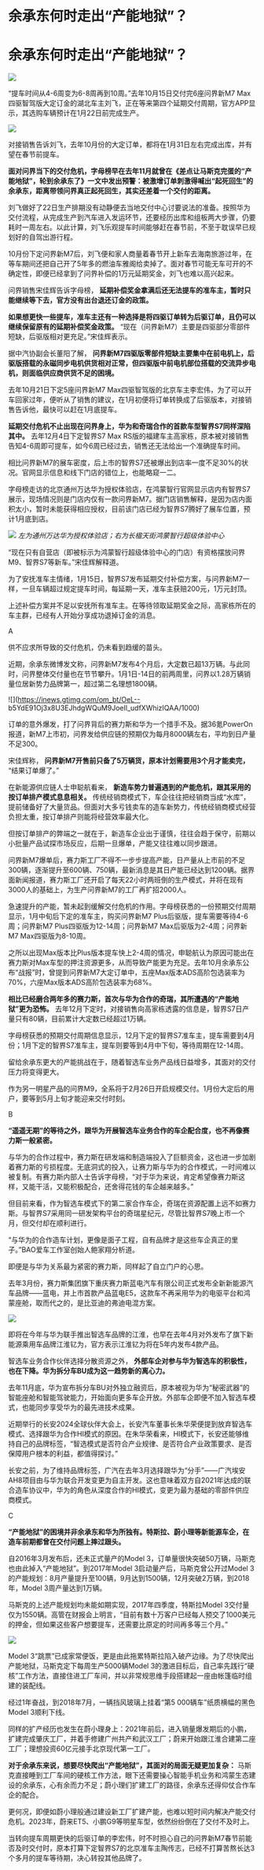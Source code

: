 # 余承东何时走出“产能地狱”？

# 余承东何时走出“产能地狱”？

![](https://inews.gtimg.com/om_bt/OM4Hw5B9MsOY-N9bQvKnXa9EY1T3Us1vqDtPaq2MLJD5UAA/1000)

“提车时间从4-6周变为6-8周再到10周。”去年10月15日交付完6座问界新M7
Max四驱智驾版大定订金的湖北车主刘飞，正在等来第四个延期交付周期，官方APP显示，其选购车辆预计在1月22日前完成生产。

![](https://inews.gtimg.com/om_bt/OXVDEDVFyMrWZ_B63SA7Ck9ynv5uif4FlPIsTK3bXyTgkAA/1000)

对接销售告诉刘飞，去年10月份的大定订单，都将在1月31日左右完成出库，并有望在春节前提车。

**面对问界当下的交付危机，字母榜早在去年11月就曾在《差点让马斯克完蛋的“产能地狱”，轮到余承东了》一文中发出预警：被激增订单刺激得喊出“起死回生”的余承东，距离带领问界真正起死回生，其实还差着一个交付的距离。**

刘飞做好了22日生产排期没有动静便去当地交付中心讨要说法的准备。按照华为交付流程，从完成生产到汽车进入发运环节，还要经历出库和组板两大步骤，仍要耗时一周左右。以此计算，刘飞乐观提车时间能够赶在春节前，不至于耽误早已规划好的自驾出游行程。

10月份下定问界新M7后，刘飞便和家人商量着春节开上新车去海南旅游过年，在等车期间还把自己开了5年多的燃油车雅阁给卖掉了。面对春节可能无车可开的不确定性，即便已经拿到了问界补偿的1万元延期奖金，刘飞也难以高兴起来。

问界销售宋佳辉告诉字母榜， **延期补偿奖金拿满后还无法提车的准车主，暂时只能继续等下去，官方没有出台退还订金的政策。**

**如果想更快一些提车，准车主还有一种选择是将四驱订单转为后驱订单，且仍可以继续保留原有的延期补偿奖金政策。**
“现在（问界新M7）主要是四驱部分零部件短缺，后驱版相对更充足。”宋佳辉表示。

据中汽协副会长董阳了解，
**问界新M7四驱版零部件短缺主要集中在前电机上，后驱版搭载的永磁同步电机供货相对正常，但四驱版中前电机部位搭载的交流异步电机，则面临供应商供货不足的困境。**

去年10月21日下定5座问界新M7
Max四驱智驾版的北京车主李宏伟，为了可以开车回家过年，便听从了销售的建议，在1月初便将订单转换成了后驱版本，对接销售告诉他，最快可以赶在1月底提车。

**延期交付危机不止出现在问界身上，华为和奇瑞合作的首款车型智界S7同样深陷其中。** 去年12月4日下定智界S7 Max
RS版的福建车主高家栋，原本被对接销售告知4-6周即可提车，如今6周已经过去，销售还无法给出一个准确提车时间。

相比问界新M7的展车密度，后上市的智界S7还被爆出到店率一度不足30%的状况。官网显示信息和线下门店的错位上，也能略窥一二。

字母榜走访的北京通州万达华为授权体验店，在鸿蒙智行官网显示店内有智界S7展示，现场情况则是门店内仅有一款问界新M7。据门店销售解释，是因为店内面积太小，暂时未能获得相应授权，目前该门店已经为智界S7腾好了展车位置，预计1月底到店。

![](https://inews.gtimg.com/om_bt/Ox0-Y5zMHNGbdoKgV7X2a97WDjAPfzCWYl4VOrpy5H6iAAA/1000)
_左为通州万达华为授权体验店；右为长楹天街鸿蒙智行超级体验中心_

“现在只有自营店（即被标示为鸿蒙智行超级体验中心的门店）有资格摆放问界M9、智界S7等新车。”宋佳辉解释道。

为了安抚准车主情绪，1月15日，智界S7发布延期交付补偿方案，与问界新M7一样，一旦车辆超过规定提车时间，每延期一天，准车主获赔200元，1万元封顶。

上述补偿方案并不足以安抚所有准车主。在等待领取延期奖金之际，高家栋所在的车主群，已经有人开始分享成功退掉订金的消息。

A

供不应求所导致的交付危机，仍未看到趋缓的苗头。

近期，余承东微博发文称，问界新M7发布4个月后，大定数已超13万辆。与此同时，问界整体交付量也在节节攀升。1月1日-14日的前两周里，问界以1.28万辆销量位居新势力品牌第一，超过第二名理想1800辆。

![](https://inews.gtimg.com/om_bt/OeL--
b5YdE91Oj3x8U3EJhdgWQuM9JoeIl_udfXWhizIQAA/1000)

订单的意外爆发，打了问界背后的赛力斯和华为一个措手不及。据36氪PowerOn报道，新M7上市初，问界发给供应链的预期仅为每月8000辆左右，平均到日产量不足300。

宋佳辉称， **问界新M7开售前只备了5万辆货，原本计划需要用3个月才能卖完，** “结果订单爆了。”

在新能源供应链人士申聪航看来， **新造车势力普遍遇到的产能危机，跟其采用的按订单排产模式息息相关。**
传统经销商模式下，车企往往把经销商当成“水库”，提前储备好了大量货品。但面对大多亏钱卖车的造车新势力，传统经销商模式经营负担太重，按订单排产则能将经营效率最大化。

但按订单排产的弊端之一就在于，新造车企业出于谨慎，往往会趋于保守，前期以小批量产品试探市场反应，后期一旦爆单，产能又往往难以同步跟进。

问界新M7爆单后，赛力斯工厂不得不一步步提高产能，日产量从上市前的不足300辆，逐渐提升至600辆、750辆，最新消息是其日产能已经达到1200辆。据界面新闻报道，赛力斯工厂还开启了每天22小时两班倒的生产模式，并将在现有3000人的基础上，为生产问界新M7的工厂再扩招2000人。

急速提升的产能，暂未起到缓解交付危机的作用。字母榜获悉的一份预期交付周期显示，1月中旬后下定的准车主，购买问界新M7
Plus后驱版，提车需要等待4-6周；问界新M7 Plus四驱版为12-14周；问界新M7 Max后驱版为2-4周；问界新M7 Max四驱版为8-10周。

之所以出现Max版本比Plus版本提车快上2-4周的情况，申聪航认为原因可能出在赛力斯对Max车型的押注资源更多，从而导致产能更为充足。去年10月余承东公布“战报”时，曾提到问界新M7大定订单中，五座Max版本ADS高阶包选装率为70%，六座Max版本ADS高阶包选装率为68%。

**相比已经磨合两年多的赛力斯，首次与华为合作的奇瑞，其所遭遇的“产能地狱”更为恐怖。**
去年12月下定时，对接销售向高家栋透露的信息是，智界S7日产量只有80辆，目前累计大定数已经超过1万辆。

字母榜获悉的预期交付周期信息显示，12月下定的智界S7准车主，提车需要到4月份；1月下定的智界S7准车主，提车则要等到4月中下旬，等待周期在12-14周。

留给余承东更大的产能挑战在于，随着智选车业务产品线日益增多，其面对的交付压力将变得更大。

作为另一明星产品的问界M9，全系将于2月26日开启规模交付。1月份大定后的用户，要等到5月上旬才能迎来交付时刻。

B

**“遥遥无期”的等待之外，跟华为开展智选车业务合作的车企配合度，也不再像赛力斯一般紧密。**

与华为的合作过程中，赛力斯在研发端和制造端投入了巨额资金，这也进一步加剧着赛力斯的亏损程度。无底洞式的投入，让赛力斯与华为的合作模式，一时间难以被复制。有赛力斯内部人士告诉字母榜，“对于华为来说，肯定希望像赛力斯这样，又能干活，又能积极配合，还舍得花钱的车企越来越多。”

但目前来看，作为智选车模式下的第二家合作车企，奇瑞在资源配置上远不如赛力斯。与智界S7采用同一研发架构平台的奇瑞星纪元，尽管比智界S7晚上市一个月，但交付却在顺利进行。

“与华为的合作造车计划，更像是面子工程，自有品牌才是这些车企真正的里子。”BAO爱车工作室创始人鲍家翔分析道。

即便是与华为关系最为紧密的赛力斯，同样起了自立门户的心思。

去年3月份，赛力斯集团旗下重庆赛力斯蓝电汽车有限公司正式发布全新新能源汽车品牌——蓝电，并上市首款产品蓝电E5，这款车不再采用华为的电驱平台和鸿蒙座舱，取而代之的，是比亚迪的弗迪电混方案。

![](https://inews.gtimg.com/om_bt/OITAQxLRwAq4efcwu_bWW4nK53j109INLS0TldDlbaWYoAA/1000)

即将在今年与华为联手推出智选车品牌的江淮，也早在去年4月对外发布了旗下新能源乘用车品牌江淮钇为，官方表示江淮钇为将在5年内发布4款产品。

智选车业务合作伙伴选择分散资源之外， **外部车企对参与华为智选车的积极性，也在下降。华为拆分车BU成为这一趋势新的离心力。**

去年11月底，华为宣布拆分车BU对外独立融资后，原本被视为华为“秘密武器”的智能座舱和智能驾驶能力，开始面向更多车企开放。外部车企即便不加入智选车模式，也能同步享受华为的最先进技术成果。

近期举行的长安2024全球伙伴大会上，长安汽车董事长朱华荣便提到放弃智选车模式、选择跟华为合作HI模式的原因。在朱华荣看来，HI模式下，长安还能够维持自己的品牌标签，“智选模式是否符合产业规律、是否符合产业政策要求、是否保障用户根本的利益，都值得探讨。”

长安之前，为了维持品牌标签，广汽在去年3月选择跟华为“分手”——广汽埃安AH8项目由与华为联合开发变更为自主开发。这也意味着双方自2021年达成的联合造车协议中，华为的角色从深度合作的HI模式，变更为最为基础的零部件供应商模式。

C

**“产能地狱”的困境并非余承东和华为所独有。特斯拉、蔚小理等新能源车企，在造车前期都曾在交付问题上摔过跟头。**

自2016年3月发布后，还未正式量产的Model 3，订单量很快突破50万辆，马斯克也由此掉入“产能地狱”。到2017年Model
3启动量产后，马斯克曾公开过Model 3的产能规划：8月产量提升至100辆，9月达到1500辆，12月突破2万辆，到2018年，Model
3周产量达到1万辆。

马斯克的上述产能规划均未能如期实现，2017年四季度，特斯拉Model
3交付量仅为1550辆。高管在财报会上明言，“目前有数十万客户已经每人预交了1000美元的押金，但如果这些客户想要提车，还需要比原定的时间再多等三个月。”

![](https://inews.gtimg.com/om_bt/ORsVml-1g6oUi8uLKOvhYhSNbR21NhoaqPkzvgaN_af7gAA/1000)

Model 3“跳票”已成家常便饭，更是由此拖累特斯拉陷入破产边缘。为了尽快爬出产能地狱，马斯克定下每周生产5000辆Model
3的激进目标后，自己率先践行“硬核”工作方法，直接住进工厂车间，并以非常规思维手段搭建起一座由帐篷临时组建的装配线。

经过1年奋战，到2018年7月，一辆挡风玻璃上挂着“第5 000辆车”纸质横幅的黑色Model 3顺利下线。

同样的扩产经历也发生在蔚小理身上：2021年前后，进入销量爆发期后的小鹏，扩建完成肇庆工厂，并着手修建广州共产和武汉工厂；蔚来开始跟江淮合建第二座工厂；理想投资60亿元接手北京现代第一工厂。

**对于余承东来说，想要尽快爬出“产能地狱”，其面对的局面无疑更加复杂：**
马斯克直接睡到工厂车间的硬核工作方法，眼下还需要操心智能手机业务和鸿蒙生态建设的余承东，心有余而力不足；蔚小理们扩建工厂的路径，余承东还得仰仗合作车企的配合。

更何况，即便如蔚小理般通过建设新工厂扩建产能，也难以短时间内解决产能交付危机。2023年，蔚来ET5、小鹏G9等明星车型，依然纷纷倒在了交付不及时上。

当转向提车周期更快的后驱订单的李宏伟，时不时担心自己的问界新M7春节前能否及时交付时，原本打算下定智界S7的北京准车主陶传志，已经不打算苦熬长达3个多月的提车等待期，决心转投其他品牌了。

